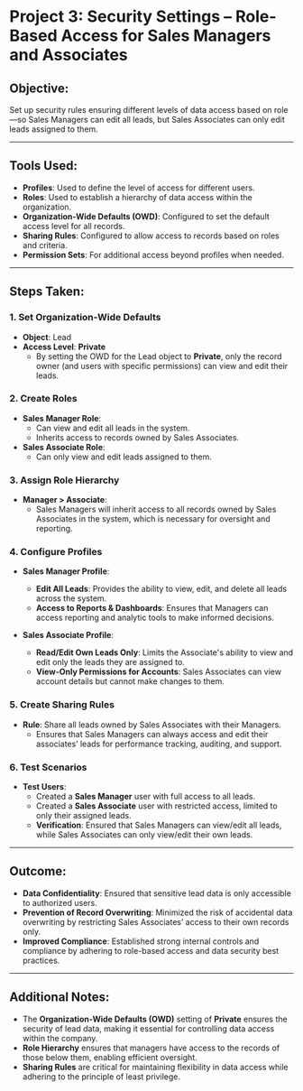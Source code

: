 # Project 3: Security Settings – Role-Based Access for Sales Managers and Associates

##  Objective:
Set up security rules ensuring different levels of data access based on role—so Sales Managers can edit all leads, but Sales Associates can only edit leads assigned to them.

---

##  Tools Used:
- **Profiles**: Used to define the level of access for different users.
- **Roles**: Used to establish a hierarchy of data access within the organization.
- **Organization-Wide Defaults (OWD)**: Configured to set the default access level for all records.
- **Sharing Rules**: Configured to allow access to records based on roles and criteria.
- **Permission Sets**: For additional access beyond profiles when needed.

---

##  Steps Taken:

### 1. Set Organization-Wide Defaults
- **Object**: Lead
- **Access Level**: **Private**
  - By setting the OWD for the Lead object to **Private**, only the record owner (and users with specific permissions) can view and edit their leads.

### 2. Create Roles
- **Sales Manager Role**: 
  - Can view and edit all leads in the system.
  - Inherits access to records owned by Sales Associates.
- **Sales Associate Role**: 
  - Can only view and edit leads assigned to them.

### 3. Assign Role Hierarchy
- **Manager > Associate**: 
  - Sales Managers will inherit access to all records owned by Sales Associates in the system, which is necessary for oversight and reporting.

### 4. Configure Profiles
- **Sales Manager Profile**: 
  - **Edit All Leads**: Provides the ability to view, edit, and delete all leads across the system.
  - **Access to Reports & Dashboards**: Ensures that Managers can access reporting and analytic tools to make informed decisions.
  
- **Sales Associate Profile**: 
  - **Read/Edit Own Leads Only**: Limits the Associate's ability to view and edit only the leads they are assigned to.
  - **View-Only Permissions for Accounts**: Sales Associates can view account details but cannot make changes to them.

### 5. Create Sharing Rules
- **Rule**: Share all leads owned by Sales Associates with their Managers.
  - Ensures that Sales Managers can always access and edit their associates’ leads for performance tracking, auditing, and support.

### 6. Test Scenarios
- **Test Users**: 
  - Created a **Sales Manager** user with full access to all leads.
  - Created a **Sales Associate** user with restricted access, limited to only their assigned leads.
  - **Verification**: Ensured that Sales Managers can view/edit all leads, while Sales Associates can only view/edit their own leads.

---

##  Outcome:
- **Data Confidentiality**: Ensured that sensitive lead data is only accessible to authorized users.
- **Prevention of Record Overwriting**: Minimized the risk of accidental data overwriting by restricting Sales Associates’ access to their own records only.
- **Improved Compliance**: Established strong internal controls and compliance by adhering to role-based access and data security best practices.

---

##  Additional Notes:
- The **Organization-Wide Defaults (OWD)** setting of **Private** ensures the security of lead data, making it essential for controlling data access within the company.
- **Role Hierarchy** ensures that managers have access to the records of those below them, enabling efficient oversight.
- **Sharing Rules** are critical for maintaining flexibility in data access while adhering to the principle of least privilege.


